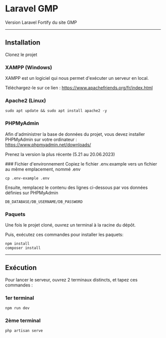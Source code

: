 # Laravel GMP
Version Laravel Fortify du site GMP

---

## Installation
Clonez le projet

### XAMPP (Windows)
XAMPP est un logiciel qui nous permet d'exécuter un serveur en local.

Téléchargez-le sur ce lien : https://www.apachefriends.org/fr/index.html

### Apache2 (Linux)
```console
sudo apt update && sudo apt install apache2 -y
```

### PHPMyAdmin
Afin d'administrer la base de données du projet, vous devez installer PHPMyAdmin sur votre ordinateur : https://www.phpmyadmin.net/downloads/

Prenez la version la plus récente (5.21 au 20.06.2023)

### Fichier d'environnement
Copiez le fichier .env.example vers un fichier au même emplacement, nommé .env

```console
cp .env-example .env
``` 

Ensuite, remplacez le contenu des lignes ci-dessous par vos données définies sur PHPMyAdmin

```console
DB_DATABASE/DB_USERNAME/DB_PASSWORD
``` 
### Paquets
Une fois le projet cloné, ouvrez un terminal à la racine du dépôt.

Puis, exécutez ces commandes pour installer les paquets: 

```console
npm install
composer install
```

---

## Exécution
Pour lancer le serveur, ouvrez 2 terminaux distincts, et tapez ces commandes :

### 1er terminal
```console
npm run dev
```

### 2ème terminal
```console
php artisan serve
```